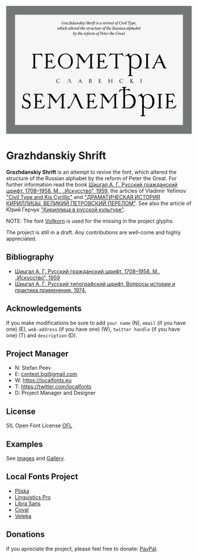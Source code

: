 ![Sample Image](/images/GrazhdanskiyShrift_01.jpg)

# Grazhdanskiy Shrift
**Grazhdanskiy Shrift** is an attempt to revive the font, which altered the structure of the Russian alphabet by the reform of Peter the Great.
For further information read the book [Шицгал А. Г. Русский гражданский шрифт. 1708–1958. M., „Искусство“, 1959](https://bibliotekus.artlebedev.ru/books/russkiy-grazhdanskiy-shrift/), the articles of Vladimir Yefimov ["Civil Type and Kis Cyrillic"](https://typejournal.ru/en/articles/Civil-Type) and ["ДРАМАТИЧЕСКАЯ ИСТОРИЯ КИРИЛЛИЦЫ. ВЕЛИКИЙ ПЕТРОВСКИЙ ПЕРЕЛОМ"](https://www.paratype.ru/e-zine/issue04/peter1/peter1a.htm). See also the article of Юрий Герчук ["Кириллица в русской культуре"](https://typejournal.ru/articles/Cyrillic-in-Russian-Culture?fbclid=IwAR2JiNwfSVeK3t-v5gFIN8ZWnyav6P3E1xdYaS9IoK5lYxcr2X3t8Vxcfao).

NOTE: The font [Vollkorn](https://github.com/FAlthausen/Vollkorn-Typeface) is used for the missing in the project glyphs.

The project is still in a draft. Any contributions are well-come and highly appreciated.

Bibliography
------------
+ [Шицгал А. Г. Русский гражданский шрифт. 1708–1958. M., „Искусство“, 1959](https://bibliotekus.artlebedev.ru/books/russkiy-grazhdanskiy-shrift/)
+ [Шицгал А. Г. Русский типографский шрифт. Вопросы истории и практика применения. 1974.](https://bibliotekus.artlebedev.ru/books/russkiy-tipografskiy-shrift-1974/)

Acknowledgements
----------------

If you make modifications be sure to add <code>your name</code> (N), <code>email</code> (if you have one) (E), <code>web-address</code> (if you have one) (W), <code>twitter handle</code> (if you have one) (T) and <code>description</code> (D).

Project Manager
---------------

+ N: Stefan Peev
+ E: context.bg@gmail.com
+ W: https://localfonts.eu
+ T: https://twitter.com/localfonts
+ D: Project Manager and Designer

License
-------

SIL Open Font License [OFL](documentation/OFL.txt)

Examples
--------
See [images](/images/) and [Gallery](/images/Gallery.md).

Local Fonts Project
-------------------

+ [Pliska](https://github.com/StefanPeev/Pliska)
+ [Linguistics Pro](https://github.com/StefanPeev/Linguistics-Pro)
+ [Libra Sans](https://github.com/StefanPeev/Libra-Sans)
+ [Coval](https://github.com/StefanPeev/coval)
+ [Veleka](https://github.com/StefanPeev/Veleka)

Donations
---------

If you apreciate the project, please feel free to donate: [PayPal](https://www.paypal.me/localfonts).
